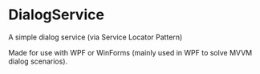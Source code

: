 # DialogService
A simple dialog service (via Service Locator Pattern)

Made for use with WPF or WinForms (mainly used in WPF to solve MVVM dialog scenarios).
